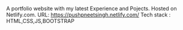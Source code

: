A portfolio website with my latest Experience and Pojects. 
Hosted on Netlify.com. 
URL: https://pushpneetsingh.netlify.com/
Tech stack : HTML,CSS,JS,BOOTSTRAP
